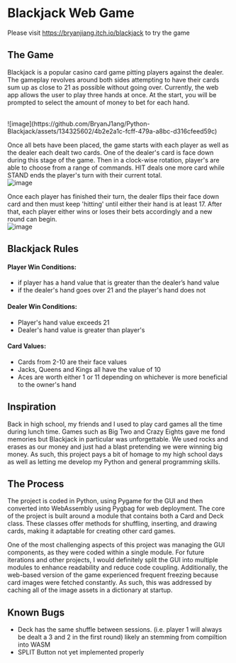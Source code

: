 # Blackjack Web Game
Please visit <https://bryanjiang.itch.io/blackjack> to try the game

## The Game
Blackjack is a popular casino card game pitting players against the dealer. The gameplay revolves around both sides attempting to have their cards sum up as close to 21 as possible without going over. Currently, the web app allows the user to play three hands at once. At the start, you will be prompted to select the amount of money to bet for each hand. 

<br/>
![image](https://github.com/BryanJ1ang/Python-Blackjack/assets/134325602/4b2e2a1c-fcff-479a-a8bc-d316cfeed59c)
<br/>

Once all bets have been placed, the game starts with each player as well as the dealer each dealt two cards. One of the dealer's card is face down during this stage of the game. Then in a clock-wise rotation, player's are able to choose from a range of commands. HIT deals one more card while STAND ends the player's turn with their current total. 
<br/>
![image](https://github.com/BryanJ1ang/Python-Blackjack/assets/134325602/7d97dec0-862d-45b6-8a59-e3c9c18522ab)
<br/>

Once each player has finished their turn, the dealer flips their face down card and then must keep 'hitting' until either their hand is at least 17. After that, each player either wins or loses their bets accordingly and a new round can begin.
<br/>
![image](https://github.com/BryanJ1ang/Python-Blackjack/assets/134325602/cf9f5968-a89f-4aec-9faa-979890b5594e)
<br/>

## Blackjack Rules
#### Player Win Conditions: 
* if player has  a hand value that is greater than the dealer’s hand value
* if the dealer's hand goes over 21 and the player's hand does not

#### Dealer Win Conditions:
* Player's hand value exceeds 21
* Dealer's hand value is greater than player's

#### Card Values:
* Cards from 2-10 are their face values
* Jacks, Queens and Kings all have the value of 10
* Aces are worth either 1 or 11 depending on whichever is more beneficial to the owner's hand

## Inspiration
Back in high school, my friends and I used to play card games all the time during lunch time. Games such as Big Two and Crazy Eights gave me fond memories but Blackjack in particular was unforgettable.
We used rocks and erases as our money and just had a blast pretending we were winning big money. As such, this project pays a bit of homage to my high school days as well as letting me develop my Python and general programming skills.

## The Process
The project is coded in Python, using Pygame for the GUI and then converted into WebAssembly using Pygbag for web deployment. The core of the project is built around a module that contains both a Card and Deck class. These classes offer methods for shuffling, inserting, and drawing cards, making it adaptable for creating other card games.

One of the most challenging aspects of this project was managing the GUI components, as they were coded within a single module. For future iterations and other projects, I would definitely split the GUI into multiple modules to enhance readability and reduce code coupling. Additionally, the web-based version of the game experienced frequent freezing because card images were fetched constantly. As such, this was addressed by caching all of the image assets in a dictionary at startup.


## Known Bugs
* Deck has the same shuffle between sessions. (i.e. player 1 will always be dealt a 3 and 2 in the first round) likely an
  stemming from compiltion into WASM
* SPLIT Button not yet implemented properly

